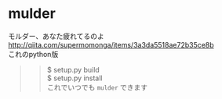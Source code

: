 # mulder
モルダー、あなた疲れてるのよ  
http://qiita.com/supermomonga/items/3a3da5518ae72b35ce8b  
これのpython版  
>> $ setup.py build  
>> $ setup.py install  
これでいつでも `mulder` できます
